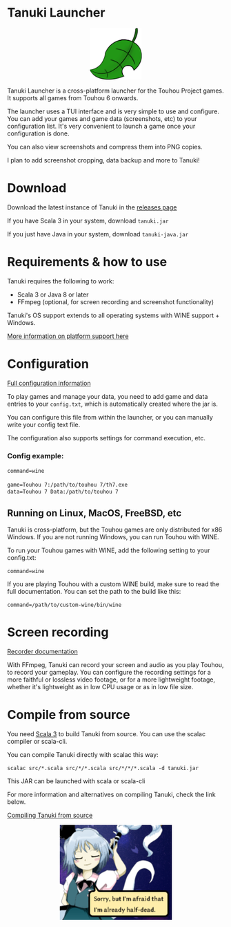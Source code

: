 # Tanuki Launcher

<p align="center">
<img src="images/leaf.png" width="120"/>
</p>

Tanuki Launcher is a cross-platform launcher for the Touhou Project games. It supports all games from Touhou 6 onwards.

The launcher uses a TUI interface and is very simple to use and configure. You can add your games and game data (screenshots, etc) to your configuration list. It's very convenient to launch a game once your configuration is done.

You can also view screenshots and compress them into PNG copies.

I plan to add screenshot cropping, data backup and more to Tanuki!

# Download

Download the latest instance of Tanuki in the [releases page](https://github.com/spacebanana420/tanuki/releases)

If you have Scala 3 in your system, download ```tanuki.jar```

If you just have Java in your system, download ```tanuki-java.jar```

# Requirements & how to use

Tanuki requires the following to work:
* Scala 3 or Java 8 or later
* FFmpeg (optional, for screen recording and screenshot functionality)

Tanuki's OS support extends to all operating systems with WINE support + Windows.

[More information on platform support here](doc/platforms.md)

# Configuration

[Full configuration information](doc/config.md)

To play games and manage your data, you need to add game and data entries to your ```config.txt```, which is automatically created where the jar is.

You can configure this file from within the launcher, or you can manually write your config text file.

The configuration also supports settings for command execution, etc.

### Config example:

```
command=wine

game=Touhou 7:/path/to/touhou 7/th7.exe
data=Touhou 7 Data:/path/to/touhou 7
```

## Running on Linux, MacOS, FreeBSD, etc

Tanuki is cross-platform, but the Touhou games are only distributed for x86 Windows. If you are not running Windows, you can run Touhou with WINE.

To run your Touhou games with WINE, add the following setting to your config.txt:
```
command=wine
```

If you are playing Touhou with a custom WINE build, make sure to read the full documentation. You can set the path to the build like this:

```
command=/path/to/custom-wine/bin/wine
```

# Screen recording

[Recorder documentation](doc/recorder.md)

With FFmpeg, Tanuki can record your screen and audio as you play Touhou, to record your gameplay. You can configure the recording settings for a more faithful or lossless video footage, or for a more lightweight footage, whether it's lightweight as in low CPU usage or as in low file size.


# Compile from source

You need [Scala 3](https://scala-lang.org/) to build Tanuki from source. You can use the scalac compiler or scala-cli.

You can compile Tanuki directly with scalac this way:

```
scalac src/*.scala src/*/*.scala src/*/*/*.scala -d tanuki.jar
```
This JAR can be launched with scala or scala-cli

For more information and alternatives on compiling Tanuki, check the link below.

[Compiling Tanuki from source](doc/compile.md)

<p align="center">
<img src="images/youmu.png" height="220"/>
</p>
